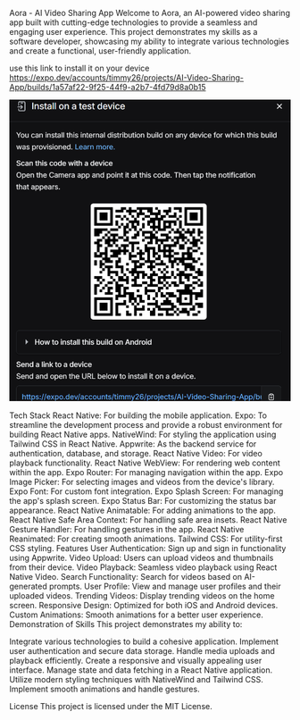 Aora - AI Video Sharing App
Welcome to Aora, an AI-powered video sharing app built with cutting-edge technologies to provide a seamless and engaging user experience. This project demonstrates my skills as a software developer, showcasing my ability to integrate various technologies and create a functional, user-friendly application.

use this link to install it on your device
https://expo.dev/accounts/timmy26/projects/AI-Video-Sharing-App/builds/1a57af22-9f25-44f9-a2b7-4fd79d8a0b15

![alt text](installQRCode.png)

Tech Stack
React Native: For building the mobile application.
Expo: To streamline the development process and provide a robust environment for building React Native apps.
NativeWind: For styling the application using Tailwind CSS in React Native.
Appwrite: As the backend service for authentication, database, and storage.
React Native Video: For video playback functionality.
React Native WebView: For rendering web content within the app.
Expo Router: For managing navigation within the app.
Expo Image Picker: For selecting images and videos from the device's library.
Expo Font: For custom font integration.
Expo Splash Screen: For managing the app's splash screen.
Expo Status Bar: For customizing the status bar appearance.
React Native Animatable: For adding animations to the app.
React Native Safe Area Context: For handling safe area insets.
React Native Gesture Handler: For handling gestures in the app.
React Native Reanimated: For creating smooth animations.
Tailwind CSS: For utility-first CSS styling.
Features
User Authentication: Sign up and sign in functionality using Appwrite.
Video Upload: Users can upload videos and thumbnails from their device.
Video Playback: Seamless video playback using React Native Video.
Search Functionality: Search for videos based on AI-generated prompts.
User Profile: View and manage user profiles and their uploaded videos.
Trending Videos: Display trending videos on the home screen.
Responsive Design: Optimized for both iOS and Android devices.
Custom Animations: Smooth animations for a better user experience.
Demonstration of Skills
This project demonstrates my ability to:

Integrate various technologies to build a cohesive application.
Implement user authentication and secure data storage.
Handle media uploads and playback efficiently.
Create a responsive and visually appealing user interface.
Manage state and data fetching in a React Native application.
Utilize modern styling techniques with NativeWind and Tailwind CSS.
Implement smooth animations and handle gestures.


License
This project is licensed under the MIT License.